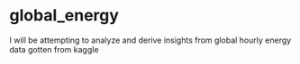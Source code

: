 # global_energy
I will be attempting to analyze and derive insights from global hourly energy data gotten from kaggle 
